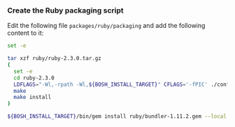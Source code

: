 ### Create the Ruby packaging script

Edit the following file `packages/ruby/packaging` and add the following content to it:

```bash
set -e

tar xzf ruby/ruby-2.3.0.tar.gz
(
  set -e
  cd ruby-2.3.0
  LDFLAGS="-Wl,-rpath -Wl,${BOSH_INSTALL_TARGET}" CFLAGS='-fPIC' ./configure --prefix=${BOSH_INSTALL_TARGET} --disable-install-doc --with-opt-dir=${BOSH_INSTALL_TARGET} --without-gmp
  make
  make install
)

${BOSH_INSTALL_TARGET}/bin/gem install ruby/bundler-1.11.2.gem --local --no-ri --no-rdoc
```
